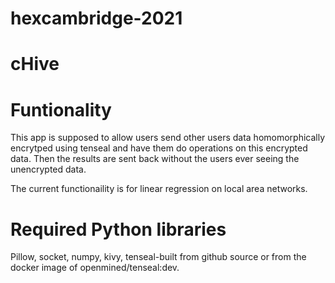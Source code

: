 # hexcambridge-2021
# cHive

# Funtionality

This app is supposed to allow users send other users data homomorphically encrytped using tenseal and have them do operations on this encrypted data. Then the results are sent back without the users ever seeing the unencrypted data.

The current functionaility is for linear regression on local area networks.

# Required Python libraries
Pillow, socket, numpy, kivy, tenseal-built from github source or from the docker image of openmined/tenseal:dev.
